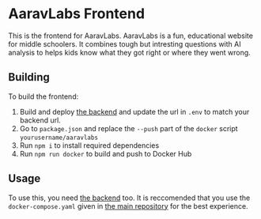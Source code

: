 # AaravLabs Frontend

This is the frontend for AaravLabs. AaravLabs is a fun, educational website for middle schoolers. It combines tough but intresting questions with AI analysis to helps kids know what they got right or where they went wrong.

## Building

To build the frontend:
1. Build and deploy [the backend](https://github.com/AaravLabsOffical/Backend) and update the url in `.env` to match your backend url.
2. Go to `package.json` and replace the `--push` part of the `docker` script `yourusername/aaravlabs`
3. Run `npm i` to install required dependencies
4. Run `npm run docker` to build and push to Docker Hub

## Usage

To use this, you need [the backend](https://github.com/AaravLabsOffical/Backend) too.
It is reccomended that you use the `docker-compose.yaml` given in [the main repository](https://github.com/AaravLabsOffical/AaravLabs) for the best experience.
